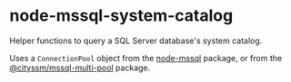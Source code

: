 # node-mssql-system-catalog

Helper functions to query a SQL Server database's system catalog.

Uses a `ConnectionPool` object from the [node-mssql](https://www.npmjs.com/package/mssql) package,
or from the [@cityssm/mssql-multi-pool](https://www.npmjs.com/package/@cityssm/mssql-multi-pool) package.